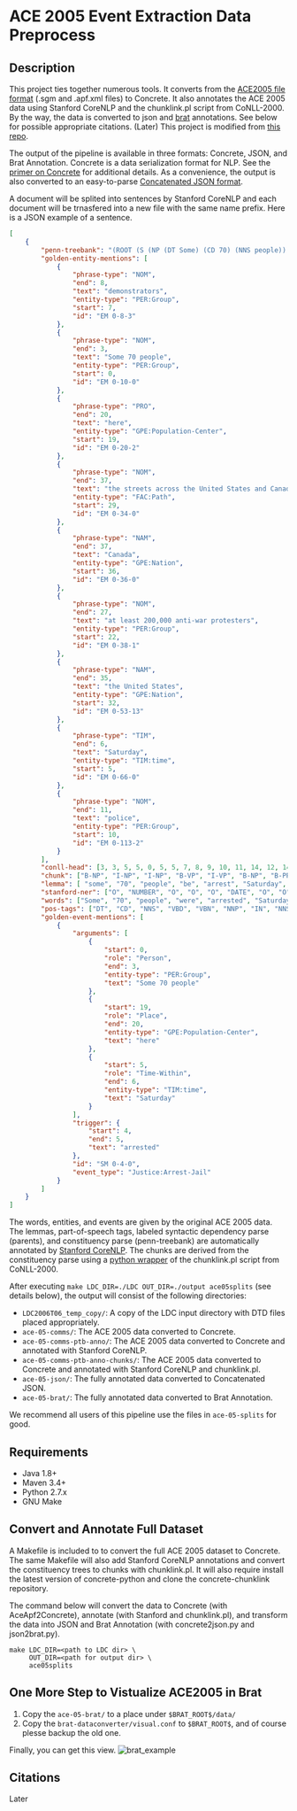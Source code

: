 # ACE 2005 Event Extraction Data Preprocess

## Description
This project ties together numerous tools. It converts from the [ACE2005 file format](https://catalog.ldc.upenn.edu/LDC2006T06) (.sgm and .apf.xml files) to Concrete.
It also annotates the ACE 2005 data using Stanford CoreNLP and the chunklink.pl script from CoNLL-2000.
By the way, the data is converted to json and [brat](http://brat.nlplab.org/) annotations.
See below for possible appropriate citations. (Later)
This project is modified from [this repo](https://github.com/mgormley/ace-data-prep).

The output of the pipeline is available in three formats: Concrete, JSON, and Brat Annotation.
Concrete is a data serialization format for NLP. See the [primer on Concrete](http://hltcoe.github.io/) for additional details.
As a convenience, the output is also converted to an easy-to-parse [Concatenated JSON format](https://en.wikipedia.org/wiki/JSON_Streaming#Concatenated_JSON).

A document will be splited into sentences by Stanford CoreNLP and each document will be trnasfered into a new file with the same name prefix.
Here is a JSON example of a sentence.
```json
[
    {
        "penn-treebank": "(ROOT (S (NP (DT Some) (CD 70) (NNS people)) (VP (VBD were) (VP (VBN arrested) (NP-TMP (NNP Saturday)) (PP (IN as) (NP (NP (NNS demonstrators)) (VP (VBN clashed) (PP (IN with) (NP (NP (NN police)) (PP (IN at) (NP (NP (DT the) (NN end)) (PP (IN of) (NP (DT a) (JJ major) (NN peace) (NN rally))))))) (ADVP (RB here))))) (, ,) (SBAR (IN as) (S (NP (QP (IN at) (JJS least) (CD 200,000)) (JJ anti-war) (NNS protesters)) (VP (VBD took) (PP (TO to) (NP (DT the) (NNS streets))) (PP (IN across) (NP (DT the) (NNP United) (NNPS States) (CC and) (NNP Canada)))))))) (. .)))", 
        "golden-entity-mentions": [
            {
                "phrase-type": "NOM", 
                "end": 8, 
                "text": "demonstrators", 
                "entity-type": "PER:Group", 
                "start": 7, 
                "id": "EM 0-8-3"
            }, 
            {
                "phrase-type": "NOM", 
                "end": 3, 
                "text": "Some 70 people", 
                "entity-type": "PER:Group", 
                "start": 0, 
                "id": "EM 0-10-0"
            }, 
            {
                "phrase-type": "PRO", 
                "end": 20, 
                "text": "here", 
                "entity-type": "GPE:Population-Center", 
                "start": 19, 
                "id": "EM 0-20-2"
            }, 
            {
                "phrase-type": "NOM", 
                "end": 37, 
                "text": "the streets across the United States and Canada", 
                "entity-type": "FAC:Path", 
                "start": 29, 
                "id": "EM 0-34-0"
            }, 
            {
                "phrase-type": "NAM", 
                "end": 37, 
                "text": "Canada", 
                "entity-type": "GPE:Nation", 
                "start": 36, 
                "id": "EM 0-36-0"
            }, 
            {
                "phrase-type": "NOM", 
                "end": 27, 
                "text": "at least 200,000 anti-war protesters", 
                "entity-type": "PER:Group", 
                "start": 22, 
                "id": "EM 0-38-1"
            }, 
            {
                "phrase-type": "NAM", 
                "end": 35, 
                "text": "the United States", 
                "entity-type": "GPE:Nation", 
                "start": 32, 
                "id": "EM 0-53-13"
            }, 
            {
                "phrase-type": "TIM", 
                "end": 6, 
                "text": "Saturday", 
                "entity-type": "TIM:time", 
                "start": 5, 
                "id": "EM 0-66-0"
            }, 
            {
                "phrase-type": "NOM", 
                "end": 11, 
                "text": "police", 
                "entity-type": "PER:Group", 
                "start": 10, 
                "id": "EM 0-113-2"
            }
        ], 
        "conll-head": [3, 3, 5, 5, 0, 5, 5, 7, 8, 9, 10, 11, 14, 12, 14, 19, 19, 19, 15, 9, "", 28, 25, 23, 27, 27, 28, 5, 28, 31, 29, 28, 35, 35, 32, 35, 35, ""], 
        "chunk": ["B-NP", "I-NP", "I-NP", "B-VP", "I-VP", "B-NP", "B-PP", "B-NP", "B-VP", "B-PP", "B-NP", "B-PP", "B-NP", "I-NP", "B-PP", "B-NP", "I-NP", "I-NP", "I-NP", "B-ADVP", "O", "B-SBAR", "B-NP", "I-NP", "I-NP", "I-NP", "I-NP", "B-VP", "B-PP", "B-NP", "I-NP", "B-PP", "B-NP", "I-NP", "I-NP", "I-NP", "I-NP", "O"], 
        "lemma": [ "some", "70", "people", "be", "arrest", "Saturday", "as", "demonstrator", "clash", "with", "police", "at", "the", "end", "of", "a", "major", "peace", "rally", "here", ",", "as", "at", "least", "200,000", "anti-war", "protester", "take", "to", "the", "street", "across", "the", "United", "States", "and", "Canada", "."], 
        "stanford-ner": ["O", "NUMBER", "O", "O", "O", "DATE", "O", "O", "O", "O", "O", "O", "O", "O", "O", "O", "O", "O", "O", "O", "O", "O", "O", "O", "NUMBER", "O", "O", "O", "O", "O", "O", "O", "O", "LOCATION", "LOCATION", "O", "LOCATION", "O"], 
        "words": ["Some", "70", "people", "were", "arrested", "Saturday", "as", "demonstrators", "clashed", "with", "police", "at", "the", "end", "of", "a", "major", "peace", "rally", "here", ",", "as", "at", "least", "200,000", "anti-war", "protesters", "took", "to", "the", "streets", "across", "the", "United", "States", "and", "Canada", "."], 
        "pos-tags": ["DT", "CD", "NNS", "VBD", "VBN", "NNP", "IN", "NNS", "VBN", "IN", "NN", "IN", "DT", "NN", "IN", "DT", "JJ", "NN", "NN", "RB", ",", "IN", "IN", "JJS", "CD", "JJ", "NNS", "VBD", "TO", "DT", "NNS", "IN", "DT", "NNP", "NNPS", "CC", "NNP", "."], 
        "golden-event-mentions": [
            {
                "arguments": [
                    {
                        "start": 0, 
                        "role": "Person", 
                        "end": 3, 
                        "entity-type": "PER:Group", 
                        "text": "Some 70 people"
                    }, 
                    {
                        "start": 19, 
                        "role": "Place", 
                        "end": 20, 
                        "entity-type": "GPE:Population-Center", 
                        "text": "here"
                    }, 
                    {
                        "start": 5, 
                        "role": "Time-Within", 
                        "end": 6, 
                        "entity-type": "TIM:time", 
                        "text": "Saturday"
                    }
                ], 
                "trigger": {
                    "start": 4, 
                    "end": 5, 
                    "text": "arrested"
                }, 
                "id": "SM 0-4-0", 
                "event_type": "Justice:Arrest-Jail"
            }
        ]
    }
]
```

The words, entities, and events are given by the original ACE 2005 data.
The lemmas, part-of-speech tags, labeled syntactic dependency parse (parents), and constituency parse (penn-treebank) are automatically annotated by [Stanford CoreNLP](https://github.com/stanfordnlp/CoreNLP).
The chunks are derived from the constituency parse using a [python wrapper](https://github.com/mgormley/concrete-chunklink) of the chunklink.pl script from CoNLL-2000.

After executing ```make LDC_DIR=./LDC OUT_DIR=./output ace05splits``` (see details below), the output will consist of the following directories:

* `LDC2006T06_temp_copy/`: A copy of the LDC input directory with DTD files placed appropriately.
* `ace-05-comms/`: The ACE 2005 data converted to Concrete.
* `ace-05-comms-ptb-anno/`: The ACE 2005 data converted to Concrete and annotated with Stanford CoreNLP.
* `ace-05-comms-ptb-anno-chunks/`: The ACE 2005 data converted to Concrete and annotated with Stanford CoreNLP and chunklink.pl.
* `ace-05-json/`: The fully annotated data converted to Concatenated JSON.
* `ace-05-brat/`: The fully annotated data converted to Brat Annotation.

We recommend all users of this pipeline use the files in `ace-05-splits` for good.

## Requirements

- Java 1.8+
- Maven 3.4+
- Python 2.7.x
- GNU Make

## Convert and Annotate Full Dataset

A Makefile is included to  to convert the full ACE 2005 dataset to Concrete.
The same Makefile will also add Stanford CoreNLP annotations and convert the constituency trees to chunks with chunklink.pl. 
It will also require install the latest version of concrete-python and clone the concrete-chunklink repository. 

The command below will convert the data to Concrete (with AceApf2Concrete), annotate (with Stanford and chunklink.pl), and transform the data into JSON and Brat Annotation (with concrete2json.py and json2brat.py).

    make LDC_DIR=<path to LDC dir> \
         OUT_DIR=<path for output dir> \
         ace05splits

## One More Step to Vistualize ACE2005 in Brat
1. Copy the `ace-05-brat/` to a place under `$BRAT_ROOT$/data/`
2. Copy the `brat-dataconverter/visual.conf` to `$BRAT_ROOT$`, and of course plesse backup the old one. 

Finally, you can get this view.
![brat_example](images/brat_example.png)

## Citations
Later